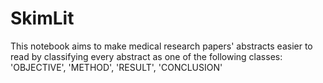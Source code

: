 # SkimLit
This notebook aims to make medical research papers' abstracts easier to read by classifying every abstract as one of the following classes: 'OBJECTIVE', 'METHOD', 'RESULT', 'CONCLUSION'
